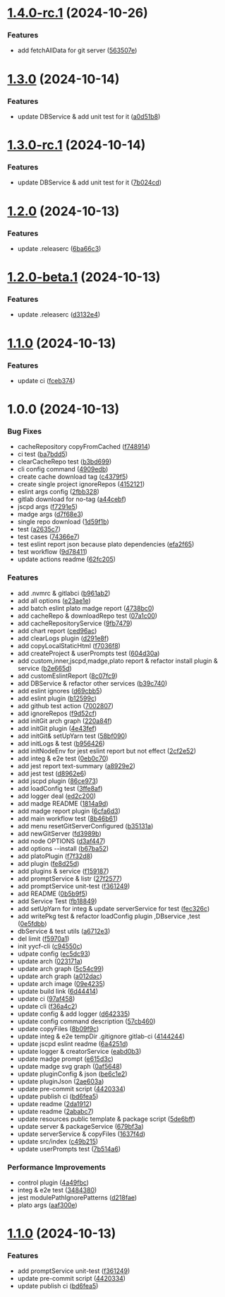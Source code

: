 # [1.4.0-rc.1](https://github.com/yanyunchangfeng/yycf-cli/compare/v1.3.0...v1.4.0-rc.1) (2024-10-26)

### Features

- add fetchAllData for git server ([563507e](https://github.com/yanyunchangfeng/yycf-cli/commit/563507e902bbea530adfec73b09ee1b2a93b9c49))

# [1.3.0](https://github.com/yanyunchangfeng/yycf-cli/compare/v1.2.0...v1.3.0) (2024-10-14)

### Features

- update DBService & add unit test for it ([a0d51b8](https://github.com/yanyunchangfeng/yycf-cli/commit/a0d51b8e3ab93a4aef351b84f27389ecae8a1e0f))

# [1.3.0-rc.1](https://github.com/yanyunchangfeng/yycf-cli/compare/v1.2.0...v1.3.0-rc.1) (2024-10-14)

### Features

- update DBService & add unit test for it ([7b024cd](https://github.com/yanyunchangfeng/yycf-cli/commit/7b024cd34f52b459419b69b8fd92a0a89c5943f3))

# [1.2.0](https://github.com/yanyunchangfeng/yycf-cli/compare/v1.1.0...v1.2.0) (2024-10-13)

### Features

- update .releaserc ([6ba66c3](https://github.com/yanyunchangfeng/yycf-cli/commit/6ba66c3887d32530b3ca2b58aaff75fce9291644))

# [1.2.0-beta.1](https://github.com/yanyunchangfeng/yycf-cli/compare/v1.1.0...v1.2.0-beta.1) (2024-10-13)

### Features

- update .releaserc ([d3132e4](https://github.com/yanyunchangfeng/yycf-cli/commit/d3132e4981589f8d27931e8fa6904fb96fd4e436))

# [1.1.0](https://github.com/yanyunchangfeng/yycf-cli/compare/v1.0.1...v1.1.0) (2024-10-13)

### Features

- update ci ([fceb374](https://github.com/yanyunchangfeng/yycf-cli/commit/fceb374b39cb2dbbc5c6572f355f24a68dd13293))

# 1.0.0 (2024-10-13)

### Bug Fixes

- cacheRepository copyFromCached ([f748914](https://github.com/yanyunchangfeng/yycf-cli/commit/f74891456711cd4b8cacd0410572d45d0d20dd45))
- ci test ([ba7bdd5](https://github.com/yanyunchangfeng/yycf-cli/commit/ba7bdd5f848934dbfb7052da8a043cd87a7a56f7))
- clearCacheRepo test ([b3bd699](https://github.com/yanyunchangfeng/yycf-cli/commit/b3bd6999a593a37219795fa60e25b527451c68c7))
- cli config command ([4909edb](https://github.com/yanyunchangfeng/yycf-cli/commit/4909edb8a0c35976af4e0227caa1d2a5c7a045a6))
- create cache download tag ([c4379f5](https://github.com/yanyunchangfeng/yycf-cli/commit/c4379f5e305bd686bfa9be5bb980821f485df3b2))
- create single project ignoreRepos ([4152121](https://github.com/yanyunchangfeng/yycf-cli/commit/4152121a1103dc7c01f66d4c3362b0d460a3baa9))
- eslint args config ([2fbb328](https://github.com/yanyunchangfeng/yycf-cli/commit/2fbb328013299b68a746fa131fcd8cf85f564c89))
- gitlab download for no-tag ([a44cebf](https://github.com/yanyunchangfeng/yycf-cli/commit/a44cebfd4577889a39048ea9d061fd7796a617ea))
- jscpd args ([f7291e5](https://github.com/yanyunchangfeng/yycf-cli/commit/f7291e5604476fc9a0645b18bc7c146f7b1ba78d))
- madge args ([d7f68e3](https://github.com/yanyunchangfeng/yycf-cli/commit/d7f68e3b9dc6d1e4830b084cb7eccddb134ce57d))
- single repo download ([1d59f1b](https://github.com/yanyunchangfeng/yycf-cli/commit/1d59f1b5a62cea41393ba0b5c0b39827d58fdd10))
- test ([a2635c7](https://github.com/yanyunchangfeng/yycf-cli/commit/a2635c79a0bd323ccb240f725a6f4aaabe861d3a))
- test cases ([74366e7](https://github.com/yanyunchangfeng/yycf-cli/commit/74366e70951a776ad3606163544c211d29f597f0))
- test eslint report json because plato dependencies ([efa2f65](https://github.com/yanyunchangfeng/yycf-cli/commit/efa2f6536efd31695635461ce3e2acf79fed5feb))
- test workflow ([9d78411](https://github.com/yanyunchangfeng/yycf-cli/commit/9d784111891538a859e66acf5f2e2a6ff7a08d1f))
- update actions readme ([62fc205](https://github.com/yanyunchangfeng/yycf-cli/commit/62fc205fada3e071ed94007d08f411612bfadc56))

### Features

- add .nvmrc & gitlabci ([b961ab2](https://github.com/yanyunchangfeng/yycf-cli/commit/b961ab2a86c53b94127ad48b28a61d56c789fb2b))
- add all options ([e23ae1e](https://github.com/yanyunchangfeng/yycf-cli/commit/e23ae1e8e971b84ffb91f5d22f90241feba8e941))
- add batch eslint plato madge report ([4738bc0](https://github.com/yanyunchangfeng/yycf-cli/commit/4738bc0dd2177bf747231c8d32767d8313d6a22d))
- add cacheRepo & downloadRepo test ([07a1c00](https://github.com/yanyunchangfeng/yycf-cli/commit/07a1c00a0c851f20c4040b960698b910c4e2ff27))
- add cacheRepositoryService ([9fb7479](https://github.com/yanyunchangfeng/yycf-cli/commit/9fb747961477145d0f916d9dc09a87f1721266f7))
- add chart report ([ced96ac](https://github.com/yanyunchangfeng/yycf-cli/commit/ced96ac1b3a21b96a34eb54be4e2463f182716e1))
- add clearLogs plugin ([d291e8f](https://github.com/yanyunchangfeng/yycf-cli/commit/d291e8fafdd55c18215ad09bd084533768c88d24))
- add copyLocalStaticHtml ([f7036f8](https://github.com/yanyunchangfeng/yycf-cli/commit/f7036f8413e41c8b9fb1e4c9ec5edbb262b80455))
- add createProject & userPrompts test ([604d30a](https://github.com/yanyunchangfeng/yycf-cli/commit/604d30a8d05b2960cfa25afa018295e806fa71ce))
- add custom,inner,jscpd,madge,plato report & refactor install plugin & service ([b2e665d](https://github.com/yanyunchangfeng/yycf-cli/commit/b2e665d545831bb1068440cf5d41d690e39c7b04))
- add customEslintReport ([8c07fc9](https://github.com/yanyunchangfeng/yycf-cli/commit/8c07fc90abc9a548d84d77b678ff8dcafb7aea61))
- add DBService & refactor other services ([b39c740](https://github.com/yanyunchangfeng/yycf-cli/commit/b39c74002b58877ee4720c22724f121fa8f62571))
- add eslint ignores ([d69cbb5](https://github.com/yanyunchangfeng/yycf-cli/commit/d69cbb573c9481eaf2c2dfa3a030ee35e9df70db))
- add eslint plugin ([b12599c](https://github.com/yanyunchangfeng/yycf-cli/commit/b12599c4a7ae25bb52eab40d156e8d729c8ecbf4))
- add github test action ([7002807](https://github.com/yanyunchangfeng/yycf-cli/commit/7002807e2a7de8c902f355813b905045d0d20ec5))
- add ignoreRepos ([f9d52cf](https://github.com/yanyunchangfeng/yycf-cli/commit/f9d52cfad2aa00bbfeb0f60eeab352caae1f1485))
- add initGit arch graph ([220a84f](https://github.com/yanyunchangfeng/yycf-cli/commit/220a84f91fede3c8dddc8879371459ed9b402924))
- add initGit plugin ([4e43fef](https://github.com/yanyunchangfeng/yycf-cli/commit/4e43fef3e2ed56b4a5c2aca05c4c13205d0c3788))
- add initGit& setUpYarn test ([58bf090](https://github.com/yanyunchangfeng/yycf-cli/commit/58bf090ce56e532601514750f07fbca880061540))
- add initLogs & test ([b956426](https://github.com/yanyunchangfeng/yycf-cli/commit/b95642624e2d752dfee6de9d54ff2e9e9dfda39e))
- add initNodeEnv for jest eslint report but not effect ([2cf2e52](https://github.com/yanyunchangfeng/yycf-cli/commit/2cf2e52d16aa04e08e020d37013ce21e4741a5c2))
- add integ & e2e test ([0eb0c70](https://github.com/yanyunchangfeng/yycf-cli/commit/0eb0c70246367445c3b1748171654c0d03917bdc))
- add jest report text-summary ([a8929e2](https://github.com/yanyunchangfeng/yycf-cli/commit/a8929e2a261da745a345f16c6109a4f8ae35ac26))
- add jest test ([d8962e6](https://github.com/yanyunchangfeng/yycf-cli/commit/d8962e62a85083b58d2f156b4f41abbe56bcde65))
- add jscpd plugin ([86ce973](https://github.com/yanyunchangfeng/yycf-cli/commit/86ce9738029ce50b17eb6fa1ba170dbe18f8f80b))
- add loadConfig test ([3ffe8af](https://github.com/yanyunchangfeng/yycf-cli/commit/3ffe8af987a06819872995058efa5afb5229abf5))
- add logger deal ([ed2c200](https://github.com/yanyunchangfeng/yycf-cli/commit/ed2c2009fc7e4d327e2d9bf5804947fbfa2aebd2))
- add madge README ([1814a9d](https://github.com/yanyunchangfeng/yycf-cli/commit/1814a9d87242e1f0dea0ecaaad03b6dfcdead315))
- add madge report plugin ([6cfa6d3](https://github.com/yanyunchangfeng/yycf-cli/commit/6cfa6d38e0dcbfc2c37cd6cc3c87d1368b49e4be))
- add main workflow test ([8b46b61](https://github.com/yanyunchangfeng/yycf-cli/commit/8b46b614668d1e3b6997d884bbec3dee399f3d51))
- add menu resetGitServerConfigured ([b35131a](https://github.com/yanyunchangfeng/yycf-cli/commit/b35131ac74f631dc98f479e3c0fde42ad36a0825))
- add newGitServer ([fd3989b](https://github.com/yanyunchangfeng/yycf-cli/commit/fd3989bbdc7738a376020d89c44fb17cbc1b38fc))
- add node OPTIONS ([d3af447](https://github.com/yanyunchangfeng/yycf-cli/commit/d3af4475efd3c585a5bbd98640a6e2135fe49eed))
- add options --install ([b67ba52](https://github.com/yanyunchangfeng/yycf-cli/commit/b67ba52524c49f1644503eea487451d561885bb8))
- add platoPlugin ([f7f32d8](https://github.com/yanyunchangfeng/yycf-cli/commit/f7f32d80e2a678d76b65432a2b703a258ab4259b))
- add plugin ([fe8d25d](https://github.com/yanyunchangfeng/yycf-cli/commit/fe8d25d7cf9826f90c3e4245efc07f4128c4ae31))
- add plugins & service ([f159187](https://github.com/yanyunchangfeng/yycf-cli/commit/f159187d7a79f8a609e070974d81fdff265c4678))
- add promptService & listr ([27f2577](https://github.com/yanyunchangfeng/yycf-cli/commit/27f2577adf55a069bb23ed39e487ba877c92eaca))
- add promptService unit-test ([f361249](https://github.com/yanyunchangfeng/yycf-cli/commit/f36124903f56dca9304ae20eef8cc4de9e53f5ee))
- add README ([0b5b9f5](https://github.com/yanyunchangfeng/yycf-cli/commit/0b5b9f5270dbedf91bfddf7fc07e2013594b89db))
- add Service Test ([fb18849](https://github.com/yanyunchangfeng/yycf-cli/commit/fb1884930e4aedd6f5bdc5403a7528ee1a2fbe0d))
- add setUpYarn for integ & update serverService for test ([fec326c](https://github.com/yanyunchangfeng/yycf-cli/commit/fec326c65c1c559be5b4f73f78c0c6691ebb0000))
- add writePkg test & refactor loadConfig plugin ,DBservice ,test ([0e5fdbb](https://github.com/yanyunchangfeng/yycf-cli/commit/0e5fdbb3665d11ec9a4cd32c6d9ee2e8de268229))
- dbService & test utils ([a6712e3](https://github.com/yanyunchangfeng/yycf-cli/commit/a6712e3ad323b13ce44f78b01f3e7ec7ca2c5d2e))
- del limit ([f5970a1](https://github.com/yanyunchangfeng/yycf-cli/commit/f5970a1485d1c291bcf67d720f6cee623781f93b))
- init yycf-cli ([c94550c](https://github.com/yanyunchangfeng/yycf-cli/commit/c94550c7b110b5b218d4bf6f959acc5f66d453b2))
- udpate config ([ec5dc93](https://github.com/yanyunchangfeng/yycf-cli/commit/ec5dc93dbb5c3e3ceed74e7422c6a85571d1f266))
- update arch ([023171a](https://github.com/yanyunchangfeng/yycf-cli/commit/023171a82a2b594fd124da09c61358f1af56c817))
- update arch graph ([5c54c99](https://github.com/yanyunchangfeng/yycf-cli/commit/5c54c99fc0f4882847af167fcc98887656481d55))
- update arch graph ([a012dac](https://github.com/yanyunchangfeng/yycf-cli/commit/a012dac589c31b96855a089e6bc5e22e28503249))
- update arch image ([09e4235](https://github.com/yanyunchangfeng/yycf-cli/commit/09e42357553ddcd8090c4b4d5a2f0d363d41f11e))
- update build link ([6d44414](https://github.com/yanyunchangfeng/yycf-cli/commit/6d444146e952bd95b3d1d5026b078ed4781e1da7))
- update ci ([97af458](https://github.com/yanyunchangfeng/yycf-cli/commit/97af458140c521e5952f7643f7918560ece33f43))
- update cli ([f36a4c2](https://github.com/yanyunchangfeng/yycf-cli/commit/f36a4c2603ce680419ddda1f7b47686a68c48b00))
- update config & add logger ([d642335](https://github.com/yanyunchangfeng/yycf-cli/commit/d642335b99c2a2cd0eb546ab60ce766ea35b06d7))
- update config command description ([57cb460](https://github.com/yanyunchangfeng/yycf-cli/commit/57cb4601edc43735500ca123deaf7b12a19b48ff))
- update copyFiles ([8b09f9c](https://github.com/yanyunchangfeng/yycf-cli/commit/8b09f9c6c32c8fd89783ce888b1c64c290f1366d))
- update integ & e2e tempDir .gitignore gitlab-ci ([4144244](https://github.com/yanyunchangfeng/yycf-cli/commit/4144244ccc138c7153fc80e8b3d5295888d53cbb))
- update jscpd eslint readme ([6a4251d](https://github.com/yanyunchangfeng/yycf-cli/commit/6a4251d0a7af1d874eb071f62eec9851e2222316))
- update logger & creatorService ([eabd0b3](https://github.com/yanyunchangfeng/yycf-cli/commit/eabd0b3efbeb5effcd0afa75bd9dd6a077a0576a))
- update madge prompt ([e615d3c](https://github.com/yanyunchangfeng/yycf-cli/commit/e615d3c0309dfe84a5109f3343e4f6ac82a75883))
- update madge svg graph ([0af5648](https://github.com/yanyunchangfeng/yycf-cli/commit/0af56482f7575356665f948f935b222b7da84050))
- update pluginConfig & json ([be6c1e2](https://github.com/yanyunchangfeng/yycf-cli/commit/be6c1e2b9cbb71f132fd5bb3aa5fce7c2787454e))
- update pluginJson ([2ae603a](https://github.com/yanyunchangfeng/yycf-cli/commit/2ae603a777ecd040ea0e8720ed134f24fbad9a49))
- update pre-commit script ([4420334](https://github.com/yanyunchangfeng/yycf-cli/commit/442033423184c23a59a9a39d553c34e37a409b51))
- update publish ci ([bd6fea5](https://github.com/yanyunchangfeng/yycf-cli/commit/bd6fea5f4c726f83ebbe80a5bb9965db4e6f9183))
- update readme ([2da1912](https://github.com/yanyunchangfeng/yycf-cli/commit/2da19122bc202bf3c9beec700213e28f05961f33))
- update readme ([2ababc7](https://github.com/yanyunchangfeng/yycf-cli/commit/2ababc7ecbca0169c608b8da0843d41ff63bca38))
- update resources public template & package script ([5de6bff](https://github.com/yanyunchangfeng/yycf-cli/commit/5de6bff791895bad8b9fbfb979cae91cfae2e32c))
- update server & packageService ([679bf3a](https://github.com/yanyunchangfeng/yycf-cli/commit/679bf3a8347349ec8c57cf7ffbe518d9ae74a24b))
- update serverService & copyFiles ([1637f4d](https://github.com/yanyunchangfeng/yycf-cli/commit/1637f4d6962b1efb3a6a1b4f8448fc781232b7e1))
- update src/index ([c49b215](https://github.com/yanyunchangfeng/yycf-cli/commit/c49b215d3c6a4f8453a142663c7b22b43cab26a1))
- update userPrompts test ([7b514a6](https://github.com/yanyunchangfeng/yycf-cli/commit/7b514a6c5159583758c427767dc975adb03a14ab))

### Performance Improvements

- control plugin ([4a49fbc](https://github.com/yanyunchangfeng/yycf-cli/commit/4a49fbcec01c2fb17796734107d72967a6d754d1))
- integ & e2e test ([3484380](https://github.com/yanyunchangfeng/yycf-cli/commit/34843804faa552d2f4e171e9f238bd94c45db3a0))
- jest modulePathIgnorePatterns ([d218fae](https://github.com/yanyunchangfeng/yycf-cli/commit/d218fae0bd45660e920a618332100bf1e6e02a47))
- plato args ([aaf300e](https://github.com/yanyunchangfeng/yycf-cli/commit/aaf300ea24e6765de1083a46f4339210f0f98fed))

# [1.1.0](https://github.com/yanyunchangfeng/yycf-cli/compare/v1.0.0...v1.1.0) (2024-10-13)

### Features

- add promptService unit-test ([f361249](https://github.com/yanyunchangfeng/yycf-cli/commit/f36124903f56dca9304ae20eef8cc4de9e53f5ee))
- update pre-commit script ([4420334](https://github.com/yanyunchangfeng/yycf-cli/commit/442033423184c23a59a9a39d553c34e37a409b51))
- update publish ci ([bd6fea5](https://github.com/yanyunchangfeng/yycf-cli/commit/bd6fea5f4c726f83ebbe80a5bb9965db4e6f9183))

